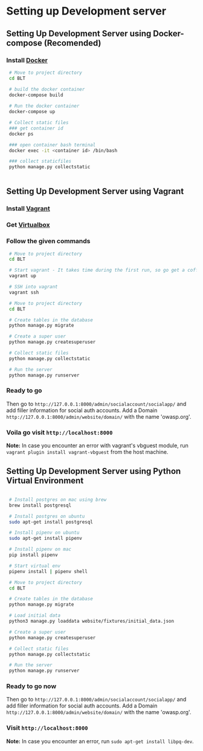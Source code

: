# Setting up Development server

## Setting Up Development Server using Docker-compose (Recomended)

### Install [Docker](https://docs.docker.com/get-docker/)

```sh
 # Move to project directory
 cd BLT

 # build the docker container
 docker-compose build
 
 # Run the docker container
 docker-compose up

 # Collect static files
 ### get container id
 docker ps

 ### open container bash terminal
 docker exec -it <container id> /bin/bash

 ### collect staticfiles
 python manage.py collectstatic
 
```

## Setting Up Development Server using Vagrant

### Install [Vagrant](https://www.vagrantup.com/)

### Get [Virtualbox](https://www.virtualbox.org/)

### Follow the given commands

```sh
 # Move to project directory
 cd BLT

 # Start vagrant - It takes time during the first run, so go get a coffee!
 vagrant up

 # SSH into vagrant
 vagrant ssh

 # Move to project directory
 cd BLT

 # Create tables in the database
 python manage.py migrate

 # Create a super user
 python manage.py createsuperuser

 # Collect static files
 python manage.py collectstatic

 # Run the server
 python manage.py runserver
```

### Ready to go

Then go to `http://127.0.0.1:8000/admin/socialaccount/socialapp/` and add filler information for social auth accounts.
Add a Domain `http://127.0.0.1:8000/admin/website/domain/` with the name 'owasp.org'.

### Voila go visit `http://localhost:8000`

**Note:** In case you encounter an error with vagrant's vbguest module, run `vagrant plugin install vagrant-vbguest`
from the host machine.

## Setting Up Development Server using Python Virtual Environment

```sh

 # Install postgres on mac using brew
 brew install postgresql

 # Install postgres on ubuntu
 sudo apt-get install postgresql

 # Install pipenv on ubuntu
 sudo apt-get install pipenv

 # Install pipenv on mac
 pip install pipenv

 # Start virtual env
 pipenv install | pipenv shell

 # Move to project directory
 cd BLT

 # Create tables in the database
 python manage.py migrate

 # Load initial data
 python3 manage.py loaddata website/fixtures/initial_data.json

 # Create a super user
 python manage.py createsuperuser

 # Collect static files
 python manage.py collectstatic

 # Run the server
 python manage.py runserver
```

### Ready to go now

Then go to `http://127.0.0.1:8000/admin/socialaccount/socialapp/` and add filler information for social auth accounts.
Add a Domain `http://127.0.0.1:8000/admin/website/domain/` with the name 'owasp.org'.

### Visit `http://localhost:8000`

**Note:** In case you encounter an error, run `sudo apt-get install libpq-dev`.
